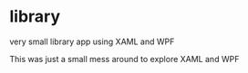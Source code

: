 # library
very small library app using XAML and WPF

This was just a small mess around to explore XAML and WPF

